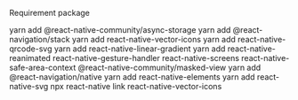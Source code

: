 Requirement package

yarn add @react-native-community/async-storage
yarn add @react-navigation/stack
yarn add react-native-vector-icons
yarn add react-native-qrcode-svg
yarn add react-native-linear-gradient
yarn add react-native-reanimated react-native-gesture-handler react-native-screens react-native-safe-area-context @react-native-community/masked-view
yarn add @react-navigation/native
yarn add react-native-elements
yarn add react-native-svg
npx react-native link react-native-vector-icons